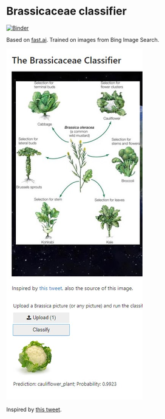 # Brassicaceae classifier

[![Binder](https://mybinder.org/badge_logo.svg)](https://hub.gke.mybinder.org/user/dgellow-brassicaceaeclassifier-hber649v/voila/render/brassicaceae_classifier.ipynb)

Based on [fast.ai](https://www.fast.ai/). Trained on images from Bing Image Search.

![screenshot](images/screenshot.jpg)

Inspired by [this tweet](https://twitter.com/The_Lagrangian/status/1304466067050442752?s=20).

